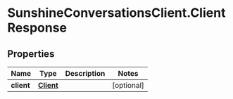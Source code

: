 # SunshineConversationsClient.ClientResponse

## Properties

Name | Type | Description | Notes
------------ | ------------- | ------------- | -------------
**client** | [**Client**](Client.md) |  | [optional] 


